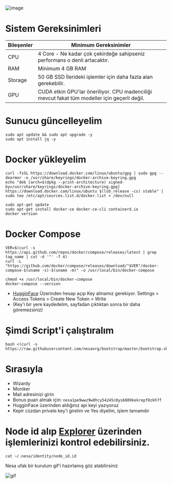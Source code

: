 ![image](https://github.com/user-attachments/assets/2d97e2d6-1dae-4296-ac16-0f67448a74d1)



# Sistem Gereksinimleri
| Bileşenler | Minimum Gereksinimler | 
| ------------ | ------------ |
| CPU | 4 Core - Ne kadar çok çekirdeğe sahipseniz performans o denli artacaktır. |
| RAM | Minimum 4 GB RAM |
| Storage | 50 GB SSD İlerideki işlemler için daha fazla alan gerekebilir. |
| GPU | CUDA etkin GPU'lar öneriliyor. CPU madenciliği mevcut fakat tüm modeller için geçerli değil. |


# Sunucu güncelleyelim


```shell
sudo apt update && sudo apt upgrade -y
sudo apt install jq -y
```



# Docker yükleyelim

```shell
curl -fsSL https://download.docker.com/linux/ubuntu/gpg | sudo gpg --dearmor -o /usr/share/keyrings/docker-archive-keyring.gpg
echo "deb [arch=$(dpkg --print-architecture) signed-by=/usr/share/keyrings/docker-archive-keyring.gpg] https://download.docker.com/linux/ubuntu $(lsb_release -cs) stable" | sudo tee /etc/apt/sources.list.d/docker.list > /dev/null

sudo apt-get update
sudo apt-get install docker-ce docker-ce-cli containerd.io
docker version
```


# Docker Compose

```shell
VER=$(curl -s https://api.github.com/repos/docker/compose/releases/latest | grep tag_name | cut -d '"' -f 4)
curl -L "https://github.com/docker/compose/releases/download/"$VER"/docker-compose-$(uname -s)-$(uname -m)" -o /usr/local/bin/docker-compose

chmod +x /usr/local/bin/docker-compose
docker-compose --version
```



* [HugginFace](https://huggingface.co/) Üzerinden hesap açıp Key almamız gerekiyor. Settings > Access Tokens > Create New Token > Write 
* (Key'i bir yere kaydedelim, sayfadan çıktıktan sonra bir daha göremezsiniz)


# Şimdi Script'i çalıştıralım

```shell
bash <(curl -s https://raw.githubusercontent.com/nesaorg/bootstrap/master/bootstrap.sh)
```

# Sırasıyla

* Wizardy
* Moniker
* Mail adresinizi girin
* Bonus puan almak için: `nesa1pe9wwz9w0hcy54245c0ys6889kekrepf8zkh7f`
* HugginFace üzerinden aldığınız api keyi yazıyoruz
* Keplr cüzdan private key'i girelim ve Yes diyelim, işlem tamamdır

# Node id alıp [Explorer](https://node.nesa.ai/) üzerinden işlemlerinizi kontrol edebilirsiniz.


```shell
cat ~/.nesa/identity/node_id.id
```


Nesa ufak bir kurulum gif'i hazırlamış göz atabilirsiniz


![gif](https://raw.githubusercontent.com/nesaorg/bootstrap/master/images/bootstrap.gif)
